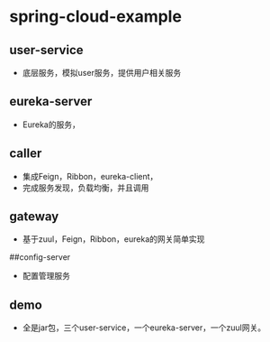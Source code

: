 # spring-cloud-example

## user-service
- 底层服务，模拟user服务，提供用户相关服务

## eureka-server
- Eureka的服务，

## caller
- 集成Feign，Ribbon，eureka-client，
- 完成服务发现，负载均衡，并且调用

## gateway
- 基于zuul，Feign，Ribbon，eureka的网关简单实现

##config-server
- 配置管理服务

## demo
- 全是jar包，三个user-service，一个eureka-server，一个zuul网关。
